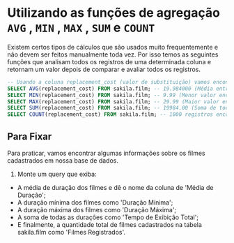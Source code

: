 # Utilizando as funções de agregação `AVG` , `MIN` , `MAX` , `SUM` e `COUNT`
Existem certos tipos de cálculos que são usados muito frequentemente e não devem ser feitos manualmente toda vez. Por isso temos as seguintes funções que analisam todos os registros de uma determinada coluna e retornam um valor depois de comparar e avaliar todos os registros.
```sql
-- Usando a coluna replacement_cost (valor de substituição) vamos encontrar:
SELECT AVG(replacement_cost) FROM sakila.film; -- 19.984000 (Média entre todos registros)
SELECT MIN(replacement_cost) FROM sakila.film; -- 9.99 (Menor valor encontrado)
SELECT MAX(replacement_cost) FROM sakila.film; -- 29.99 (Maior valor encontrado)
SELECT SUM(replacement_cost) FROM sakila.film; -- 19984.00 (Soma de todos registros)
SELECT COUNT(replacement_cost) FROM sakila.film; -- 1000 registros encontrados (Quantidade)
```


## Para Fixar
Para praticar, vamos encontrar algumas informações sobre os filmes cadastrados em nossa base de dados.
1. Monte um query que exiba:
- A média de duração dos filmes e dê o nome da coluna de 'Média de Duração';
- A duração mínima dos filmes como 'Duração Mínima';
- A duração máxima dos filmes como 'Duração Máxima';
- A soma de todas as durações como 'Tempo de Exibição Total';
- E finalmente, a quantidade total de filmes cadastrados na tabela sakila.film como 'Filmes Registrados'.